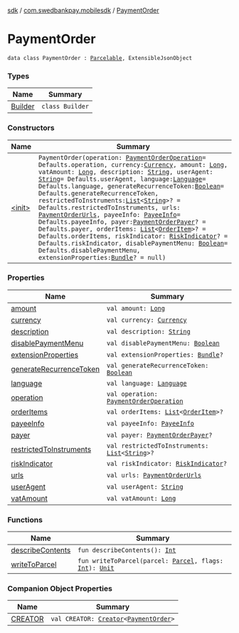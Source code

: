 [sdk](../../index.md) / [com.swedbankpay.mobilesdk](../index.md) / [PaymentOrder](./index.md)

# PaymentOrder

`data class PaymentOrder : `[`Parcelable`](https://developer.android.com/reference/android/os/Parcelable.html)`, ExtensibleJsonObject`

### Types

| Name | Summary |
|---|---|
| [Builder](-builder/index.md) | `class Builder` |

### Constructors

| Name | Summary |
|---|---|
| [&lt;init&gt;](-init-.md) | `PaymentOrder(operation: `[`PaymentOrderOperation`](../-payment-order-operation/index.md)` = Defaults.operation, currency: `[`Currency`](https://docs.oracle.com/javase/6/docs/api/java/util/Currency.html)`, amount: `[`Long`](https://kotlinlang.org/api/latest/jvm/stdlib/kotlin/-long/index.html)`, vatAmount: `[`Long`](https://kotlinlang.org/api/latest/jvm/stdlib/kotlin/-long/index.html)`, description: `[`String`](https://kotlinlang.org/api/latest/jvm/stdlib/kotlin/-string/index.html)`, userAgent: `[`String`](https://kotlinlang.org/api/latest/jvm/stdlib/kotlin/-string/index.html)` = Defaults.userAgent, language: `[`Language`](../-language/index.md)` = Defaults.language, generateRecurrenceToken: `[`Boolean`](https://kotlinlang.org/api/latest/jvm/stdlib/kotlin/-boolean/index.html)` = Defaults.generateRecurrenceToken, restrictedToInstruments: `[`List`](https://kotlinlang.org/api/latest/jvm/stdlib/kotlin.collections/-list/index.html)`<`[`String`](https://kotlinlang.org/api/latest/jvm/stdlib/kotlin/-string/index.html)`>? = Defaults.restrictedToInstruments, urls: `[`PaymentOrderUrls`](../-payment-order-urls/index.md)`, payeeInfo: `[`PayeeInfo`](../-payee-info/index.md)` = Defaults.payeeInfo, payer: `[`PaymentOrderPayer`](../-payment-order-payer/index.md)`? = Defaults.payer, orderItems: `[`List`](https://kotlinlang.org/api/latest/jvm/stdlib/kotlin.collections/-list/index.html)`<`[`OrderItem`](../-order-item/index.md)`>? = Defaults.orderItems, riskIndicator: `[`RiskIndicator`](../-risk-indicator/index.md)`? = Defaults.riskIndicator, disablePaymentMenu: `[`Boolean`](https://kotlinlang.org/api/latest/jvm/stdlib/kotlin/-boolean/index.html)` = Defaults.disablePaymentMenu, extensionProperties: `[`Bundle`](https://developer.android.com/reference/android/os/Bundle.html)`? = null)` |

### Properties

| Name | Summary |
|---|---|
| [amount](amount.md) | `val amount: `[`Long`](https://kotlinlang.org/api/latest/jvm/stdlib/kotlin/-long/index.html) |
| [currency](currency.md) | `val currency: `[`Currency`](https://docs.oracle.com/javase/6/docs/api/java/util/Currency.html) |
| [description](description.md) | `val description: `[`String`](https://kotlinlang.org/api/latest/jvm/stdlib/kotlin/-string/index.html) |
| [disablePaymentMenu](disable-payment-menu.md) | `val disablePaymentMenu: `[`Boolean`](https://kotlinlang.org/api/latest/jvm/stdlib/kotlin/-boolean/index.html) |
| [extensionProperties](extension-properties.md) | `val extensionProperties: `[`Bundle`](https://developer.android.com/reference/android/os/Bundle.html)`?` |
| [generateRecurrenceToken](generate-recurrence-token.md) | `val generateRecurrenceToken: `[`Boolean`](https://kotlinlang.org/api/latest/jvm/stdlib/kotlin/-boolean/index.html) |
| [language](language.md) | `val language: `[`Language`](../-language/index.md) |
| [operation](operation.md) | `val operation: `[`PaymentOrderOperation`](../-payment-order-operation/index.md) |
| [orderItems](order-items.md) | `val orderItems: `[`List`](https://kotlinlang.org/api/latest/jvm/stdlib/kotlin.collections/-list/index.html)`<`[`OrderItem`](../-order-item/index.md)`>?` |
| [payeeInfo](payee-info.md) | `val payeeInfo: `[`PayeeInfo`](../-payee-info/index.md) |
| [payer](payer.md) | `val payer: `[`PaymentOrderPayer`](../-payment-order-payer/index.md)`?` |
| [restrictedToInstruments](restricted-to-instruments.md) | `val restrictedToInstruments: `[`List`](https://kotlinlang.org/api/latest/jvm/stdlib/kotlin.collections/-list/index.html)`<`[`String`](https://kotlinlang.org/api/latest/jvm/stdlib/kotlin/-string/index.html)`>?` |
| [riskIndicator](risk-indicator.md) | `val riskIndicator: `[`RiskIndicator`](../-risk-indicator/index.md)`?` |
| [urls](urls.md) | `val urls: `[`PaymentOrderUrls`](../-payment-order-urls/index.md) |
| [userAgent](user-agent.md) | `val userAgent: `[`String`](https://kotlinlang.org/api/latest/jvm/stdlib/kotlin/-string/index.html) |
| [vatAmount](vat-amount.md) | `val vatAmount: `[`Long`](https://kotlinlang.org/api/latest/jvm/stdlib/kotlin/-long/index.html) |

### Functions

| Name | Summary |
|---|---|
| [describeContents](describe-contents.md) | `fun describeContents(): `[`Int`](https://kotlinlang.org/api/latest/jvm/stdlib/kotlin/-int/index.html) |
| [writeToParcel](write-to-parcel.md) | `fun writeToParcel(parcel: `[`Parcel`](https://developer.android.com/reference/android/os/Parcel.html)`, flags: `[`Int`](https://kotlinlang.org/api/latest/jvm/stdlib/kotlin/-int/index.html)`): `[`Unit`](https://kotlinlang.org/api/latest/jvm/stdlib/kotlin/-unit/index.html) |

### Companion Object Properties

| Name | Summary |
|---|---|
| [CREATOR](-c-r-e-a-t-o-r.md) | `val CREATOR: `[`Creator`](https://developer.android.com/reference/android/os/Parcelable/Creator.html)`<`[`PaymentOrder`](./index.md)`>` |
